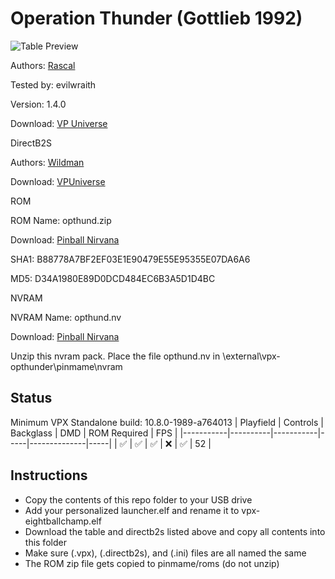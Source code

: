 # Operation Thunder (Gottlieb 1992)

![Table Preview](https://vpuniverse.com/screenshots/monthly_2023_01/WM-Screenshots-20230124102506.png.4f2ac88342c2a9973fb02b69ae3b46ff.png)

Authors: [Rascal](https://vpuniverse.com/profile/8-rascal/)

Tested by: evilwraith

Version: 1.4.0

Download: [VP Universe](https://vpuniverse.com/files/file/12911-operation-thunder-gottlieb-1992-108/)

DirectB2S

Authors: [Wildman](https://vpuniverse.com/profile/5-wildman/)

Download: [VPUniverse](https://vpuniverse.com/files/file/2549-operation-thunder-gottlieb-1992/)

ROM

ROM Name: opthund.zip

Download: [Pinball Nirvana](https://pinballnirvana.com/forums/resources/opthund.2144/)

SHA1: B88778A7BF2EF03E1E90479E55E95355E07DA6A6

MD5:  D34A1980E89D0DCD484EC6B3A5D1D4BC

NVRAM

NVRAM Name: opthund.nv

Download: [Pinball Nirvana](https://pinballnirvana.com/forums/resources/bally-6803-gottlieb-gts3-nvram-pack.3346/)

Unzip this nvram pack. Place the file opthund.nv in \external\vpx-opthunder\pinmame\nvram

## Status 

Minimum VPX Standalone build: 10.8.0-1989-a764013
| Playfield | Controls | Backglass | DMD | ROM Required | FPS | 
|-----------|----------|-----------|-----|--------------|-----|
| :white_check_mark: | :white_check_mark: | :white_check_mark: | :x: | :white_check_mark: | 52 |

## Instructions

- Copy the contents of this repo folder to your USB drive
- Add your personalized launcher.elf and rename it to vpx-eightballchamp.elf
- Download the table and directb2s listed above and copy all contents into this folder
- Make sure (.vpx), (.directb2s), and (.ini) files are all named the same
- The ROM zip file gets copied to pinmame/roms (do not unzip)
